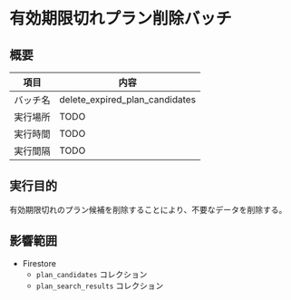 # 有効期限切れプラン削除バッチ

## 概要

| 項目 | 内容 |
|------|------|
| バッチ名 | delete_expired_plan_candidates |
| 実行場所 | TODO |
| 実行時間 | TODO |
| 実行間隔 | TODO |

## 実行目的

有効期限切れのプラン候補を削除することにより、不要なデータを削除する。

## 影響範囲

- Firestore
  - `plan_candidates` コレクション
  - `plan_search_results` コレクション